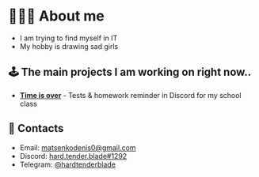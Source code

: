 # 🧛🏻‍♀️ About me
  - I am trying to find myself in IT
  - My hobby is drawing sad girls
## 🕹 The main projects I am working on right now..
  - **[Time is over](https://github.com/DenisMatsenko/Time-Is-Over-TS)** - Tests & homework reminder in Discord for my school class
  
## 📢 Contacts
  - Email: <a href="mailto:matsenkodenis0@gmail.com">matsenkodenis0@gmail.com</a>
  - Discord: <a href="https://discord.com/users/538343406326513704">hard.tender.blade#1292</a>
  - Telegram: <a href="https://t.me/hardtenderblade">@hardtenderblade</a>

